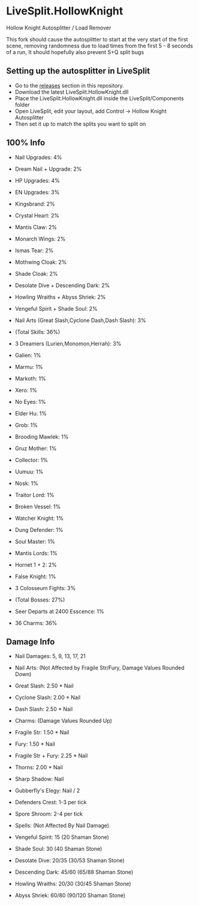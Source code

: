 # LiveSplit.HollowKnight
Hollow Knight Autosplitter / Load Remover

This fork should cause the autosplitter to start at the very start of the first scene, removing randomness due to load times from the first 5 - 8 seconds of a run,
It should hopefully also prevent S+Q split bugs

## Setting up the autosplitter in LiveSplit
- Go to the [releases](https://github.com/KayDeeTee/LiveSplit.HollowKnight/releases) section in this repository.
- Download the latest LiveSplit.HollowKnight.dll
- Place the LiveSplit.HollowKnight.dll inside the LiveSplit/Components folder
- Open LiveSplit, edit your layout, add Control -> Hollow Knight Autosplitter
- Then set it up to match the splits you want to split on


## 100% Info
- Nail Upgrades: 4%
- Dream Nail + Upgrade: 2%
- HP Upgrades: 4%
- EN Upgrades: 3%
- Kingsbrand: 2%
- Crystal Heart: 2%
- Mantis Claw: 2%
- Monarch Wings: 2%
- Ismas Tear: 2%
- Mothwing Cloak: 2%
- Shade Cloak: 2%
- Desolate Dive + Descending Dark: 2%
- Howling Wraiths + Abyss Shriek: 2%
- Vengeful Spirit + Shade Soul: 2%
- Nail Arts (Great Slash,Cyclone Dash,Dash Slash): 3%
- (Total Skills: 36%)

- 3 Dreamers (Lurien,Monomon,Herrah): 3%
- Galien: 1%
- Marmu: 1%
- Markoth: 1%
- Xero: 1%
- No Eyes: 1%
- Elder Hu: 1%
- Grob: 1%
- Brooding Mawlek: 1%
- Gruz Mother: 1%
- Collector: 1%
- Uumuu: 1%
- Nosk: 1%
- Traitor Lord: 1%
- Broken Vessel: 1%
- Watcher Knight: 1%
- Dung Defender: 1%
- Soul Master: 1%
- Mantis Lords: 1%
- Hornet 1 + 2: 2%
- False Knight: 1%
- 3 Colosseum Fights: 3%
- (Total Bosses: 27%)

- Seer Departs at 2400 Esscence: 1%
- 36 Charms: 36%

## Damage Info
- Nail Damages: 5, 9, 13, 17, 21
- Nail Arts: (Not Affected by Fragile Str/Fury, Damage Values Rounded Down)
- Great Slash:		2.50 * Nail
- Cyclone Slash:		2.00 * Nail
- Dash Slash:			2.50 * Nail

- Charms: (Damage Values Rounded Up)
- Fragile Str:		1.50 * Nail
- Fury:				1.50 * Nail
- Fragile Str + Fury:	2.25 * Nail
- Thorns:				2.00 * Nail
- Sharp Shadow:		Nail
- Gubberfly's Elegy:	Nail / 2
- Defenders Crest:	1-3 per tick
- Spore Shroom:		2-4 per tick

- Spells: (Not Affected By Nail Damage)
- Vengeful Spirit:	15 (20 Shaman Stone)
- Shade Soul:			30 (40 Shaman Stone)
- Desolate Dive:		20/35 (30/53 Shaman Stone)
- Descending Dark:	45/60 (65/88 Shaman Stone)

- Howling Wraiths:	20/30 (30/45 Shaman Stone)
- Abyss Shriek:		60/80 (90/120 Shaman Stone)
